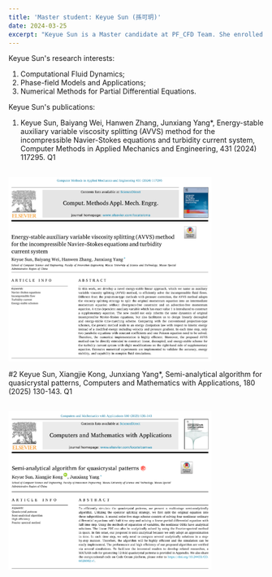 ```yaml
---
title: 'Master student: Keyue Sun (孫可玥)'
date: 2024-03-25
excerpt: "Keyue Sun is a Master candidate at PF_CFD Team. She enrolled in 2024 spring semester. Her research interests are: CFD and Numerical PDEs.<br/><img src='/images/student1.png' width='200px'>"
---
```


Keyue Sun's research interests:

1. Computational Fluid Dynamics;
2. Phase-field Models and Applications;
3. Numerical Methods for Partial Differential Equations.

Keyue Sun's publications:

1. Keyue Sun, Baiyang Wei, Hanwen Zhang, Junxiang Yang*, Energy-stable auxiliary variable viscosity splitting (AVVS) method for the incompressible Navier-Stokes equations and turbidity current system, Computer Methods in Applied Mechanics and Engineering, 431 (2024) 117295. Q1

<br/><img src='/images/sunpaper1.png' width='400px'>

#2 Keyue Sun, Xiangjie Kong, Junxiang Yang*, Semi-analytical algorithm for quasicrystal patterns, Computers and Mathematics with Applications, 180 (2025) 130-143. Q1

<br/><img src='/images/kongpaper2.png' width='400px'>
